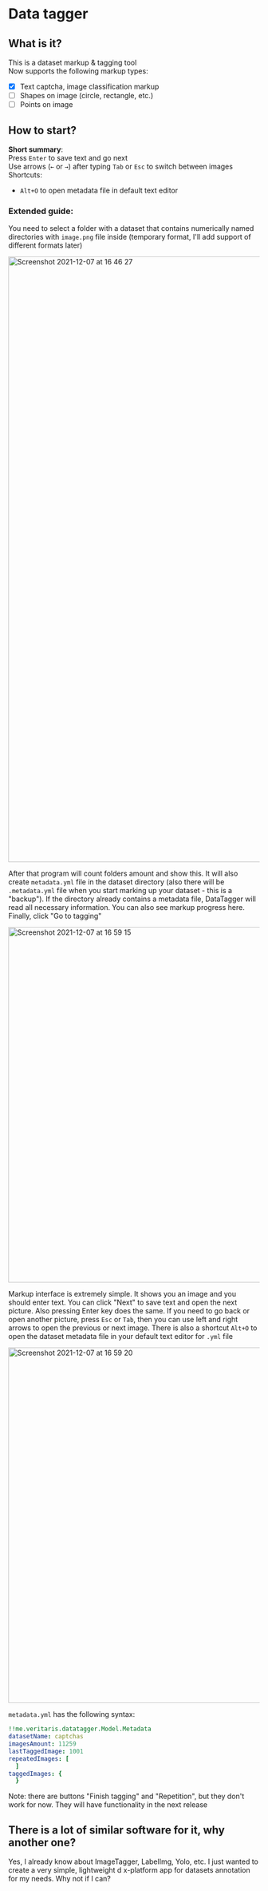# Data tagger
## What is it? 
This is a dataset markup & tagging tool  
Now supports the following markup types:

- [x] Text captcha, image classification markup
- [ ] Shapes on image (circle, rectangle, etc.) 
- [ ] Points on image  

## How to start? 
**Short summary**:  
Press `Enter` to save text and go next  
Use arrows (`←` or `→`) after typing `Tab` or `Esc` to switch between images  
Shortcuts:
- `Alt+O` to open metadata file in default text editor

### Extended guide:  
You need to select a folder with a dataset that contains numerically named directories with `image.png` file inside (temporary format, I'll add support of different formats later)

<img width="1213" alt="Screenshot 2021-12-07 at 16 46 27" src="https://user-images.githubusercontent.com/37160602/145040462-52b33096-e837-4943-80a6-41ec141d9a5a.png">  


After that program will count folders amount and show this. It will also create `metadata.yml` file in the dataset directory (also there will be `.metadata.yml` file when you start marking up your dataset - this is a "backup"). If the directory already contains a metadata file, DataTagger will read all necessary information. You can also see markup progress here. Finally, click "Go to tagging"  

<img width="712" alt="Screenshot 2021-12-07 at 16 59 15" src="https://user-images.githubusercontent.com/37160602/145042760-593238af-4242-4072-acb6-a6e124ed28f1.png">

Markup interface is extremely simple. It shows you an image and you should enter text. You can click "Next" to save text and open the next picture. Also pressing Enter key does the same. If you need to go back or open another picture, press `Esc` or `Tab`, then you can use left and right arrows to open the previous or next image. There is also a shortcut `Alt+O` to open the dataset metadata file in your default text editor for `.yml` file  

<img width="712" alt="Screenshot 2021-12-07 at 16 59 20" src="https://user-images.githubusercontent.com/37160602/145042774-cf072daa-388f-4ce8-adb0-de6b0cc3c73b.png">

`metadata.yml` has the following syntax:
``` yml
!!me.veritaris.datatagger.Model.Metadata
datasetName: captchas
imagesAmount: 11259
lastTaggedImage: 1001
repeatedImages: [
  ]
taggedImages: {
  }
```
Note: there are buttons "Finish tagging" and "Repetition", but they don't work for now. They will have functionality in the next release  
## There is a lot of similar software for it, why another one? 
Yes, I already know about ImageTagger, LabelImg, Yolo, etc. I just wanted to create a very simple, lightweight d x-platform app for datasets annotation for my needs. Why not if I can? 
